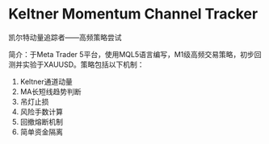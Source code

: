 # Keltner Momentum Channel Tracker
凯尔特动量追踪者——高频策略尝试

简介：于Meta Trader 5平台，使用MQL5语言编写，M1级高频交易策略，初步回测并实验于XAUUSD。策略包括以下机制：
1. Keltner通道动量
2. MA长短线趋势判断
3. 吊灯止损
4. 风险手数计算
5. 回撤熔断机制
6. 简单资金隔离
